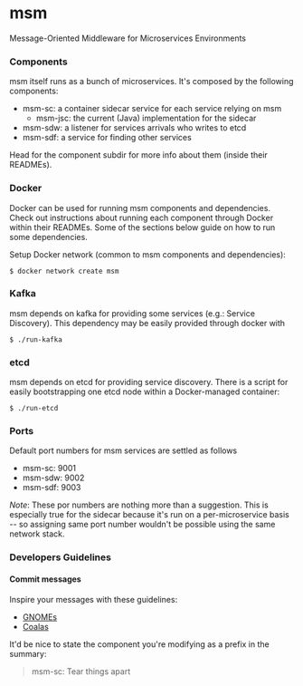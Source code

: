 # msm

Message-Oriented Middleware for Microservices Environments

### Components

msm itself runs as a bunch of microservices. It's composed by the following
components:

- msm-sc: a container sidecar service for each service relying on msm
  - msm-jsc: the current (Java) implementation for the sidecar
- msm-sdw: a listener for services arrivals who writes to etcd
- msm-sdf: a service for finding other services

Head for the component subdir for more info about them (inside their READMEs).

### Docker

Docker can be used for running msm components and dependencies. Check out
instructions about running each component through Docker within their READMEs.
Some of the sections below guide on how to run some dependencies.

Setup Docker network (common to msm components and dependencies):

    $ docker network create msm

### Kafka

msm depends on kafka for providing some services (e.g.: Service Discovery). This
dependency may be easily provided through docker with

    $ ./run-kafka

### etcd

msm depends on etcd for providing service discovery. There is a script for
easily bootstrapping one etcd node within a Docker-managed container:

    $ ./run-etcd

### Ports

Default port numbers for msm services are settled as follows

- msm-sc: 9001
- msm-sdw: 9002
- msm-sdf: 9003

_Note_: These por numbers are nothing more than a suggestion. This is
especially true for the sidecar because it's run on a per-microservice basis --
so assigning same port number wouldn't be possible using the same network stack.

### Developers Guidelines

#### Commit messages

Inspire your messages with these guidelines:

- [GNOMEs][gnome-commit-messages]
- [Coalas][coala-commit-messages]

It'd be nice to state the component you're modifying as a prefix in the summary:

> msm-sc: Tear things apart

[gnome-commit-messages]: https://wiki.gnome.org/Git/CommitMessages
[coala-commit-messages]: http://api.coala.io/en/latest/Developers/Writing_Good_Commits.html
